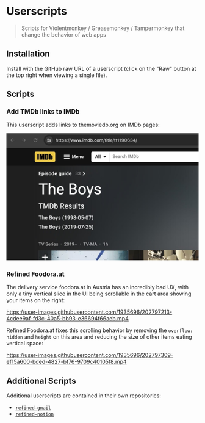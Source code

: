 # Userscripts

> Scripts for Violentmonkey / Greasemonkey / Tampermonkey that change the behavior of web apps

## Installation

Install with the GitHub raw URL of a userscript (click on the "Raw" button at the top right when viewing a single file).

## Scripts

### Add TMDb links to IMDb

This userscript adds links to themoviedb.org on IMDb pages:

<img src="./userscripts/add-tmdb-links-to-imdb.jpg" alt="Screenshot of IMDb page with links to TMDb">

### Refined Foodora.at

The delivery service foodora.at in Austria has an incredibly bad UX, with only a tiny vertical slice in the UI being scrollable in the cart area showing your items on the right:

https://user-images.githubusercontent.com/1935696/202797213-4cdee9af-fd3c-40a5-bb93-e36694f66aeb.mp4

Refined Foodora.at fixes this scrolling behavior by removing the `overflow: hidden` and `height` on this area and reducing the size of other items eating vertical space:

https://user-images.githubusercontent.com/1935696/202797309-ef15a600-bded-4827-bf76-9709c40105f8.mp4

## Additional Scripts

Additional userscripts are contained in their own repositories:

- [`refined-gmail`](https://github.com/karlhorky/refined-gmail-userscript)
- [`refined-notion`](https://github.com/karlhorky/refined-notion-userscript)
